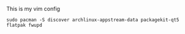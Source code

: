 This is my vim config

`sudo pacman -S discover archlinux-appstream-data packagekit-qt5 flatpak fwupd`
